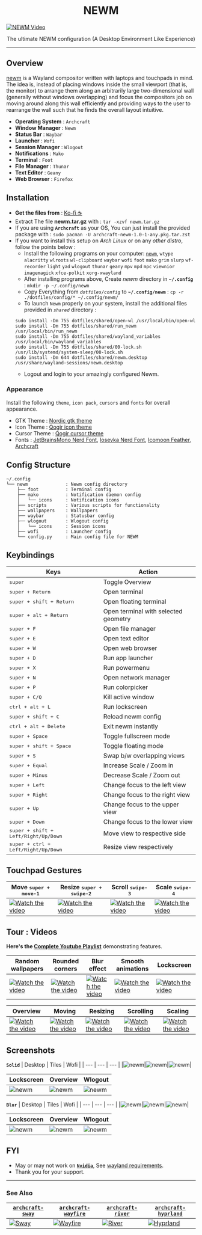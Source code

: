 <h1 align="center">NEWM</h1>

[![NEWM Video](screenshots/solid/newm_5.png)](https://youtu.be/dCHtwyD1wzo)

<p align="center">The ultimate NEWM configuration (A Desktop Environment Like Experience)</p>

---

## Overview

[newm](https://github.com/jbuchermn/newm) is a Wayland compositor written with laptops and touchpads in mind. The idea is, instead of placing windows inside the small viewport (that is, the monitor) to arrange them along an arbitrarily large two-dimensional wall (generally without windows overlapping) and focus the compositors job on moving around along this wall efficiently and providing ways to the user to rearrange the wall such that he finds the overall layout intuitive.

- **Operating System** : `Archcraft`
- **Window Manager** : `Newm`
- **Status Bar** : `Waybar`
- **Launcher** : `Wofi`
- **Session Manager** : `Wlogout`
- **Notifications** : `Mako`
- **Terminal** : `Foot`
- **File Manager** : `Thunar`
- **Text Editor** : `Geany`
- **Web Browser** : `Firefox`

## Installation
- **Get the files from** : [Ko-fi :coffee:](https://ko-fi.com/s/524182856f)
- Extract The file **newm.tar.gz** with : `tar -xzvf newm.tar.gz`
- If you are using **`Archcraft`** as your OS, You can just install the provided package with : `sudo pacman -U archcraft-newm-1.0-1-any.pkg.tar.zst`
- If you want to install this setup on _Arch Linux_ or on any _other distro_, follow the points below :
  - Install the following programs on your computer: [`newm`](https://github.com/jbuchermn/newm/#installing), `wtype` `alacritty` `wlroots` `wl-clipboard` `waybar` `wofi` `foot` `mako` `grim` `slurp` `wf-recorder` `light` `yad` `wlogout` `thunar` `geany` `mpv` `mpd` `mpc` `viewnior` `imagemagick` `xfce-polkit` `xorg-xwayland`
  - After installing programs above, Create _newm_ directory in **`~/.config`** : `mkdir -p ~/.config/newm`
  - Copy Everything from _`dotfiles/config`_ to **`~/.config/newm`** : `cp -r ./dotfiles/config/* ~/.config/newm/`
  - To launch `Newm` properly on your system, install the additional files provided in _`shared`_ directory :
  ```
  sudo install -Dm 755 dotfiles/shared/open-wl /usr/local/bin/open-wl
  sudo install -Dm 755 dotfiles/shared/run_newm /usr/local/bin/run_newm
  sudo install -Dm 755 dotfiles/shared/wayland_variables /usr/local/bin/wayland_variables
  sudo install -Dm 755 dotfiles/shared/00-lock.sh /usr/lib/systemd/system-sleep/00-lock.sh
  sudo install -Dm 644 dotfiles/shared/newm.desktop /usr/share/wayland-sessions/newm.desktop
  ```
  - Logout and login to your amazingly configured Newm.

### Appearance

Install the following `theme`, `icon pack`, `cursors` and `fonts` for overall appearance.

- GTK Theme : [Nordic gtk theme](https://www.gnome-look.org/p/1267246/)
- Icon Theme : [Qogir icon theme](https://www.gnome-look.org/p/1296407/)
- Cursor Theme : [Qogir cursor theme](https://www.gnome-look.org/p/1366182/)
- Fonts : [JetBrainsMono Nerd Font](https://github.com/ryanoasis/nerd-fonts/releases/download/v2.1.0/JetBrainsMono.zip), [Iosevka Nerd Font](https://github.com/ryanoasis/nerd-fonts/releases/download/v2.1.0/Iosevka.zip), [Icomoon Feather](https://github.com/archcraft-os/archcraft-packages/blob/main/archcraft-fonts/files/icon-fonts/Icomoon-Feather.ttf), [Archcraft](https://github.com/archcraft-os/archcraft-packages/blob/main/archcraft-fonts/files/icon-fonts/archcraft.ttf)

## Config Structure
```
~/.config
└── newm              : Newm config directory
    ├── foot          : Terminal config
    ├── mako          : Notification daemon config
    │   └── icons     : Notification icons
    ├── scripts       : Various scripts for functionality
    ├── wallpapers    : Wallpapers
    ├── waybar        : Statusbar config
    ├── wlogout       : Wlogout config
    │   └── icons     : Session icons
    ├── wofi          : Launcher config
    └── config.py     : Main config file for NEWM
```

## Keybindings

| Keys | Action |
| --- | --- |
| <kbd>super</kbd> | Toggle Overview |
| <kbd>super + Return</kbd> | Open terminal |
| <kbd>super + shift + Return</kbd> | Open floating terminal |
| <kbd>super + alt + Return</kbd> | Open terminal with selected geometry |
| <kbd>super + F</kbd> | Open file manager |
| <kbd>super + E</kbd> | Open text editor |
| <kbd>super + W</kbd> | Open web browser|
| <kbd>super + D</kbd> | Run app launcher |
| <kbd>super + X</kbd> | Run powermenu |
| <kbd>super + N</kbd> | Open network manager |
| <kbd>super + P</kbd> | Run colorpicker |
| <kbd>super + C/Q</kbd> | Kill active window |
| <kbd>ctrl + alt + L</kbd> | Run lockscreen |
| <kbd>super + shift + C</kbd> | Reload newm config |
| <kbd>ctrl + alt + Delete</kbd> | Exit newm instantly |
| <kbd>super + Space</kbd> | Toggle fullscreen mode |
| <kbd>super + shift + Space</kbd> | Toggle floating mode |
| <kbd>super + S</kbd> | Swap b/w overlapping views |
| <kbd>super + Equal</kbd> | Increase Scale / Zoom in |
| <kbd>super + Minus</kbd> | Decrease Scale / Zoom out |
| <kbd>super + Left</kbd> | Change focus to the left view |
| <kbd>super + Right</kbd> | Change focus to the right view |
| <kbd>super + Up</kbd> | Change focus to the upper view |
| <kbd>super + Down</kbd> | Change focus to the lower view |
| <kbd>super + shift + Left/Right/Up/Down</kbd> | Move view to respective side |
| <kbd>super + ctrl + Left/Right/Up/Down</kbd> | Resize view respectively |

## Touchpad Gestures

| Move <kbd>super + move-1</kbd> | Resize <kbd>super + swipe-2</kbd> | Scroll <kbd>swipe-3</kbd> | Scale <kbd>swipe-4</kbd> |
| --- | --- | --- | --- |
|[![Watch the video](https://img.youtube.com/vi/SypOVo2SnCA/mqdefault.jpg)](https://youtu.be/SypOVo2SnCA)|[![Watch the video](https://img.youtube.com/vi/mWkmvKaVpjU/mqdefault.jpg)](https://youtu.be/mWkmvKaVpjU)|[![Watch the video](https://img.youtube.com/vi/z7S3L-RZskY/mqdefault.jpg)](https://youtu.be/z7S3L-RZskY)|[![Watch the video](https://img.youtube.com/vi/GsQnzC1vNR8/mqdefault.jpg)](https://youtu.be/GsQnzC1vNR8)|

## Tour : Videos

**Here's the [Complete Youtube Playlist](https://youtube.com/playlist?list=PLXH9dADRlWHaXM3Q8G_gaunljITif3cUl)** demonstrating features.

| Random wallpapers | Rounded corners | Blur effect | Smooth animations | Lockscreen |
| --- | --- | --- | --- | --- |
|[![Watch the video](https://img.youtube.com/vi/Ux2xydTS_Tk/mqdefault.jpg)](https://youtu.be/Ux2xydTS_Tk)|[![Watch the video](https://img.youtube.com/vi/nLO2tw2mq3A/mqdefault.jpg)](https://youtu.be/nLO2tw2mq3A)|[![Watch the video](https://img.youtube.com/vi/uCM2AxVOAu8/mqdefault.jpg)](https://youtu.be/uCM2AxVOAu8)|[![Watch the video](https://img.youtube.com/vi/DY6ydAk5i8o/mqdefault.jpg)](https://youtu.be/DY6ydAk5i8o)|[![Watch the video](https://img.youtube.com/vi/wwLWY149k20/mqdefault.jpg)](https://youtu.be/wwLWY149k20)|

| Overview | Moving | Resizing | Scrolling | Scaling |
| --- | --- | --- | --- | --- |
|[![Watch the video](https://img.youtube.com/vi/s96UX_6sVUY/mqdefault.jpg)](https://youtu.be/s96UX_6sVUY)|[![Watch the video](https://img.youtube.com/vi/SypOVo2SnCA/mqdefault.jpg)](https://youtu.be/SypOVo2SnCA)|[![Watch the video](https://img.youtube.com/vi/mWkmvKaVpjU/mqdefault.jpg)](https://youtu.be/mWkmvKaVpjU)|[![Watch the video](https://img.youtube.com/vi/z7S3L-RZskY/mqdefault.jpg)](https://youtu.be/z7S3L-RZskY)|[![Watch the video](https://img.youtube.com/vi/GsQnzC1vNR8/mqdefault.jpg)](https://youtu.be/GsQnzC1vNR8)|

## Screenshots

**`Solid`**
| Desktop | Tiles | Wofi |
| --- | --- | --- |
|![newm](screenshots/solid/newm_1.png)|![newm](screenshots/solid/newm_2.png)|![newm](screenshots/solid/newm_3.png)|

| Lockscreen | Overview | Wlogout |
| --- | --- | --- |
|![newm](screenshots/solid/newm_4.png)|![newm](screenshots/solid/newm_5.png)|![newm](screenshots/solid/newm_6.png)|

**`Blur`**
| Desktop | Tiles | Wofi |
| --- | --- | --- |
|![newm](screenshots/blur/newm_1.png)|![newm](screenshots/blur/newm_2.png)|![newm](screenshots/blur/newm_3.png)|

| Lockscreen | Overview | Wlogout |
| --- | --- | --- |
|![newm](screenshots/blur/newm_4.png)|![newm](screenshots/blur/newm_5.png)|![newm](screenshots/blur/newm_6.png)|

## FYI
- May or may not work on [**`Nvidia`**](https://wiki.archlinux.org/title/Sway#Installation), See [wayland requirements](https://wiki.archlinux.org/title/wayland#Requirements).
- Thank you for your support.

---

### See Also

| [**`archcraft-sway`**](https://github.com/archcraft-os/archcraft-sway) | [**`archcraft-wayfire`**](https://github.com/archcraft-os/archcraft-wayfire) | [**`archcraft-river`**](https://github.com/archcraft-os/archcraft-river) | [**`archcraft-hyprland`**](https://github.com/archcraft-os/archcraft-hyprland) |
| --- | --- | --- | --- |
|[![Sway](https://raw.githubusercontent.com/archcraft-os/archcraft-sway/main/screenshots/sway_6.png)](https://github.com/archcraft-os/archcraft-sway)|[![Wayfire](https://raw.githubusercontent.com/archcraft-os/archcraft-wayfire/main/screenshot.png)](https://github.com/archcraft-os/archcraft-wayfire)|[![River](https://raw.githubusercontent.com/archcraft-os/archcraft-river/main/screenshots/River_4.png)](https://github.com/archcraft-os/archcraft-river)|[![Hyprland](https://raw.githubusercontent.com/archcraft-os/archcraft-hyprland/main/screenshots/dark/hypr_dark_2.png)](https://github.com/archcraft-os/archcraft-hyprland)|
